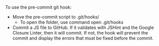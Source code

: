 To use the pre-commit git hook:
- Move the pre-commit script to .git/hooks/
    - To open the folder, use command open .git/hooks
- Commit a JS file to GitHub. If it validates with JSHint and the Google Closure Linter, then it will commit. If not, the hook will prevent the commit and display the errors that must be fixed before the commit.
